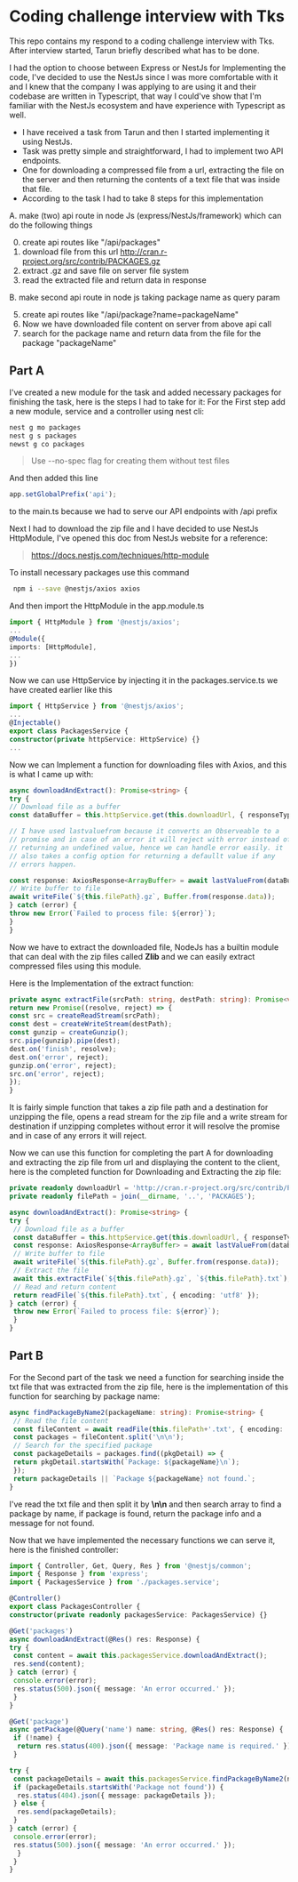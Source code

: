 # Coding challenge interview with Tks

This repo contains my respond to a coding challenge interview with Tks.
After interview started, Tarun briefly described what has to be done.

I had the option to choose between Express or NestJs for Implementing the code, I've decided to use the NestJs since I was more comfortable with it and I knew that the company I was applying to are using it and their codebase are written in Typescript, that way I could've show that I'm familiar with the NestJs ecosystem and have experience with Typescript as well.

- I have received a task from Tarun and then I started implementing it using NestJs.
- Task was pretty simple and straightforward, I had to implement two API endpoints.
- One for downloading a compressed file from a url, extracting the file on the server and then returning the contents of a text file that was inside that file.
- According to the task I had to take 8 steps for this implementation

A. make (two) api route in node Js (express/NestJs/framework) which can do the following things

0. create api routes like "/api/packages"
1. download file from this url <http://cran.r-project.org/src/contrib/PACKAGES.gz>
2. extract .gz and save file on server file system
3. read the extracted file and return data in response

B. make second api route in node js taking package name as query param

5. create api routes like "/api/package?name=packageName"
6. Now we have downloaded file content on server from above api call
7. search for the package name and return data from the file for the package "packageName"

## Part A

I've created a new module for the task and added necessary packages for finishing the task, here is the steps I had to take for it:
For the First step add a new module, service and a controller using nest cli:

```bash
nest g mo packages
nest g s packages
newst g co packages
```

> Use --no-spec flag for creating them without test files

And then added this line

```js
app.setGlobalPrefix('api');
```

to the main.ts because we had to serve our API endpoints with /api prefix

Next I had to download the zip file and I have decided to use NestJs HttpModule, I've opened this doc from NestJs website for a reference:
> <https://docs.nestjs.com/techniques/http-module>

To install necessary packages use this command

```bash
 npm i --save @nestjs/axios axios
```

And then import the HttpModule in the app.module.ts

```ts
import { HttpModule } from '@nestjs/axios';
...
@Module({
imports: [HttpModule],
...
})
```

Now we can use HttpService by injecting it in the packages.service.ts we have created earlier like this

```ts
import { HttpService } from '@nestjs/axios';
...
@Injectable()
export class PackagesService {
constructor(private httpService: HttpService) {}
...
```

Now we can Implement a function for downloading files with Axios, and this is what I came up with:

```ts
async downloadAndExtract(): Promise<string> {
try {
// Download file as a buffer
const dataBuffer = this.httpService.get(this.downloadUrl, { responseType: 'arraybuffer' });

// I have used lastvaluefrom because it converts an Observeable to a
// promise and in case of an error it will reject with error instead of
// returning an undefined value, hence we can handle error easily. it
// also takes a config option for returning a defaullt value if any 
// errors happen.

const response: AxiosResponse<ArrayBuffer> = await lastValueFrom(dataBuffer);
// Write buffer to file
await writeFile(`${this.filePath}.gz`, Buffer.from(response.data));
} catch (error) {
throw new Error(`Failed to process file: ${error}`);
}
}
```

Now we have to extract the downloaded file, NodeJs has a builtin module that can deal with the zip files called **Zlib** and we can easily extract compressed files using this module.

Here is the Implementation of the extract function:

```ts
private async extractFile(srcPath: string, destPath: string): Promise<void> {
return new Promise((resolve, reject) => {
const src = createReadStream(srcPath);
const dest = createWriteStream(destPath);
const gunzip = createGunzip();
src.pipe(gunzip).pipe(dest);
dest.on('finish', resolve);
dest.on('error', reject);
gunzip.on('error', reject);
src.on('error', reject);
});
}
```

It is fairly simple function that takes a zip file path and a destination for unzipping the file, opens a read stream for the zip file and a write stream for destination if unzipping completes without error it will resolve the promise and in case of any errors it will reject.

Now we can use this function for completing the part A for downloading and extracting the zip file from url and displaying the content to the client, here is the completed function for Downloading and Extracting the zip file:

```ts
private readonly downloadUrl = 'http://cran.r-project.org/src/contrib/PACKAGES.gz';
private readonly filePath = join(__dirname, '..', 'PACKAGES');

async downloadAndExtract(): Promise<string> {
try {
 // Download file as a buffer
 const dataBuffer = this.httpService.get(this.downloadUrl, { responseType: 'arraybuffer' });
 const response: AxiosResponse<ArrayBuffer> = await lastValueFrom(dataBuffer);
 // Write buffer to file
 await writeFile(`${this.filePath}.gz`, Buffer.from(response.data));
 // Extract the file
 await this.extractFile(`${this.filePath}.gz`, `${this.filePath}.txt`);
 // Read and return content
 return readFile(`${this.filePath}.txt`, { encoding: 'utf8' });
} catch (error) {
 throw new Error(`Failed to process file: ${error}`);
 }
}
```

## Part B

For the Second part of the task we need a function for searching inside the txt file that was extracted from the zip file, here is the implementation of this function for searching by package name:

```ts
async findPackageByName2(packageName: string): Promise<string> {
 // Read the file content
 const fileContent = await readFile(this.filePath+'.txt', { encoding: 'utf8' });
 const packages = fileContent.split('\n\n');
 // Search for the specified package
 const packageDetails = packages.find((pkgDetail) => {
 return pkgDetail.startsWith(`Package: ${packageName}\n`);
 });
 return packageDetails || `Package ${packageName} not found.`;
}
```

I've read the txt file and then split it by **\n\n** and then search array to find a package by name, if package is found, return the package info and a message for not found.

Now that we have implemented the necessary functions we can serve it, here is the finished controller:

```ts
import { Controller, Get, Query, Res } from '@nestjs/common';
import { Response } from 'express';
import { PackagesService } from './packages.service';

@Controller()
export class PackagesController {
constructor(private readonly packagesService: PackagesService) {}

@Get('packages')
async downloadAndExtract(@Res() res: Response) {
try {
 const content = await this.packagesService.downloadAndExtract();
 res.send(content);
} catch (error) {
 console.error(error);
 res.status(500).json({ message: 'An error occurred.' });
 }
}

@Get('package')
async getPackage(@Query('name') name: string, @Res() res: Response) {
 if (!name) {
  return res.status(400).json({ message: 'Package name is required.' });
 }

try {
 const packageDetails = await this.packagesService.findPackageByName2(name);
 if (packageDetails.startsWith('Package not found')) {
  res.status(404).json({ message: packageDetails });
 } else {
  res.send(packageDetails);
 }
} catch (error) {
 console.error(error);
 res.status(500).json({ message: 'An error occurred.' });
  }
 }
}
```
